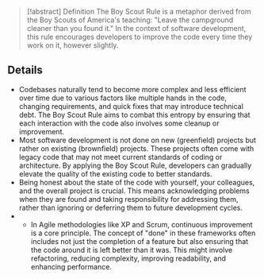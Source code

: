 > [!abstract] Definition
> The Boy Scout Rule is a metaphor derived from the Boy Scouts of America's teaching: "Leave the campground cleaner than you found it." In the context of software development, this rule encourages developers to improve the code every time they work on it, however slightly. 

## Details
- Codebases naturally tend to become more complex and less efficient over time due to various factors like multiple hands in the code, changing requirements, and quick fixes that may introduce technical debt. The Boy Scout Rule aims to combat this entropy by ensuring that each interaction with the code also involves some cleanup or improvement.
- Most software development is not done on new (greenfield) projects but rather on existing (brownfield) projects. These projects often come with legacy code that may not meet current standards of coding or architecture. By applying the Boy Scout Rule, developers can gradually elevate the quality of the existing code to better standards.
- Being honest about the state of the code with yourself, your colleagues, and the overall project is crucial. This means acknowledging problems when they are found and taking responsibility for addressing them, rather than ignoring or deferring them to future development cycles.
- - In Agile methodologies like XP and Scrum, continuous improvement is a core principle. The concept of "done" in these frameworks often includes not just the completion of a feature but also ensuring that the code around it is left better than it was. This might involve refactoring, reducing complexity, improving readability, and enhancing performance.